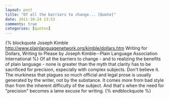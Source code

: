 ```yaml
---
layout: post
title: "Of all the barriers to change... [Quote]"
date: 2011-10-24 13:53
comments: true
categories: [quotes]
---
```

{% blockquote Joseph Kimble http://www.plainlanguagenetwork.org/kimble/dollars.htm Writing for Dollars, Writing to Please by Joseph Kimble--Plain Language Association International %}
Of all the barriers to change - and to realizing the benefits of plain language - none is greater than the myth that clarity has to be sacrificed for precision, especially with complex subjects. Don't believe it. The murkiness that plagues so much official and legal prose is usually generated by the writer, not by the substance. It comes more from bad style than from the inherent difficulty of the subject. And that's when the need for "precision" becomes a lame excuse for writing.
{% endblockquote %}
